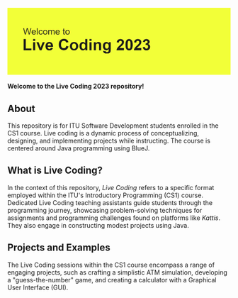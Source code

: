 ![Live Coding 2023](img/header.png)

**Welcome to the Live Coding 2023 repository!**

## About

This repository is for ITU Software Development students enrolled in the CS1 
course. Live coding is a dynamic process of conceptualizing, designing, and 
implementing projects while instructing. The course is centered around Java 
programming using BlueJ.

## What is Live Coding?

In the context of this repository, *Live Coding* refers to a specific format 
employed within the ITU's Introductory Programming (CS1) course. Dedicated Live 
Coding teaching assistants guide students through the programming journey, 
showcasing problem-solving techniques for assignments and programming 
challenges found on platforms like *Kattis*. They also engage in constructing 
modest projects using Java.

## Projects and Examples

The Live Coding sessions within the CS1 course encompass a range of engaging 
projects, such as crafting a simplistic ATM simulation, developing a 
"guess-the-number" game, and creating a calculator with a Graphical User 
Interface (GUI).
